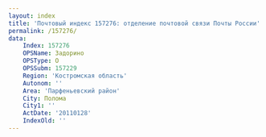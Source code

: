 ```yaml
---
layout: index
title: 'Почтовый индекс 157276: отделение почтовой связи Почты России'
permalink: /157276/
data:
    Index: 157276
    OPSName: Задорино
    OPSType: О
    OPSSubm: 157229
    Region: 'Костромская область'
    Autonom: ''
    Area: 'Парфеньевский район'
    City: Полома
    City1: ''
    ActDate: '20110128'
    IndexOld: ''
---
```

